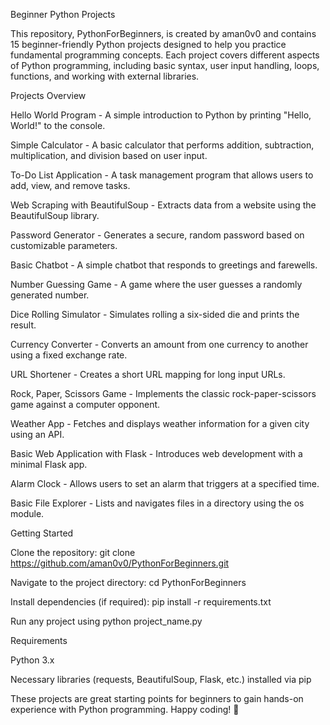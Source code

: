 Beginner Python Projects

This repository, PythonForBeginners, is created by aman0v0 and contains 15 beginner-friendly Python projects designed to help you practice fundamental programming concepts. Each project covers different aspects of Python programming, including basic syntax, user input handling, loops, functions, and working with external libraries.

Projects Overview

Hello World Program - A simple introduction to Python by printing "Hello, World!" to the console.

Simple Calculator - A basic calculator that performs addition, subtraction, multiplication, and division based on user input.

To-Do List Application - A task management program that allows users to add, view, and remove tasks.

Web Scraping with BeautifulSoup - Extracts data from a website using the BeautifulSoup library.

Password Generator - Generates a secure, random password based on customizable parameters.

Basic Chatbot - A simple chatbot that responds to greetings and farewells.

Number Guessing Game - A game where the user guesses a randomly generated number.

Dice Rolling Simulator - Simulates rolling a six-sided die and prints the result.

Currency Converter - Converts an amount from one currency to another using a fixed exchange rate.

URL Shortener - Creates a short URL mapping for long input URLs.

Rock, Paper, Scissors Game - Implements the classic rock-paper-scissors game against a computer opponent.

Weather App - Fetches and displays weather information for a given city using an API.

Basic Web Application with Flask - Introduces web development with a minimal Flask app.

Alarm Clock - Allows users to set an alarm that triggers at a specified time.

Basic File Explorer - Lists and navigates files in a directory using the os module.

Getting Started

Clone the repository: git clone https://github.com/aman0v0/PythonForBeginners.git

Navigate to the project directory: cd PythonForBeginners

Install dependencies (if required): pip install -r requirements.txt

Run any project using python project_name.py

Requirements

Python 3.x

Necessary libraries (requests, BeautifulSoup, Flask, etc.) installed via pip

These projects are great starting points for beginners to gain hands-on experience with Python programming. Happy coding! 🚀

